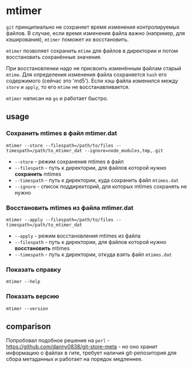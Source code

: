 # mtimer

`git` принципиально не сохраняет время изменения контролируемых файлов. В случае, если время изменения файла важно (например, для кэширования), `mtimer` поможет их восстановить.

`mtimer` позволяет сохранить `mtime` для файлов в директории и потом восстановить сохранённые значения.

При восстановлении надо не присвоить изменённым файлам старый `mtime`. Для определения изменения файла сохраняется `hash` его содержимого (сейчас это 'md5').
Если хэш файла изменился между `store` и `apply`, то его `mtime` не восстанавливается.

`mtimer` написан на `go` и работает быстро.

## usage

### Сохранить mtimes в файл mtimer.dat

`mtimer --store --filespath=/path/to/files --timespath=/path/to_mtimer_dat --ignore=node_modules,tmp,.git`

- `--store` - режим сохранения mtimes в файл
- `--filespath` - путь к директории, для файлов которой нужно **сохранить** mtimes
- `--timespath` - путь к директории, куда сохранить файл `mtimes.dat`
- `--ignore` - список поддиректорий, для которых mtimes сохранять не нужно

### Восстановить mtimes из файла mtimer.dat

`mtimer --apply --filespath=/path/to/files --timespath=/path/to_mtimer_dat`

- `--apply` - режим восстановления mtimes из файла
- `--filespath` - путь к директории, для файлов которой нужно **восстановить** mtimes
- `--timespath` - путь к директории, откуда взять файл `mtimes.dat`

### Показать справку

`mtimer --help`

### Показать версию

`mtimer --version`

## comparison

Попробовал подобное решение на `perl` - https://github.com/danny0838/git-store-meta - но оно хранит информацию о файлах в гите, требует наличия git-репозитория для сбора метаданных и работает на порядок медленнее.